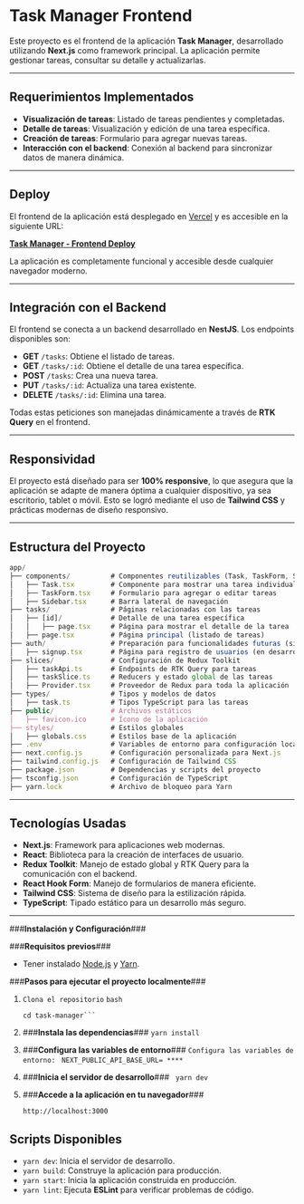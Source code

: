# **Task Manager Frontend**

Este proyecto es el frontend de la aplicación **Task Manager**, desarrollado utilizando **Next.js** como framework principal. La aplicación permite gestionar tareas, consultar su detalle y actualizarlas.

---

## **Requerimientos Implementados**
- **Visualización de tareas**: Listado de tareas pendientes y completadas.
- **Detalle de tareas**: Visualización y edición de una tarea específica.
- **Creación de tareas**: Formulario para agregar nuevas tareas.
- **Interacción con el backend**: Conexión al backend para sincronizar datos de manera dinámica.

---
## **Deploy**

El frontend de la aplicación está desplegado en [Vercel](https://vercel.com) y es accesible en la siguiente URL:

[**Task Manager - Frontend Deploy**](https://task-manager-h5ngfb4yn-alejosaezs-projects.vercel.app/tasks)

La aplicación es completamente funcional y accesible desde cualquier navegador moderno.

---

## **Integración con el Backend**

El frontend se conecta a un backend desarrollado en **NestJS**. Los endpoints disponibles son:

- **GET** `/tasks`: Obtiene el listado de tareas.
- **GET** `/tasks/:id`: Obtiene el detalle de una tarea específica.
- **POST** `/tasks`: Crea una nueva tarea.
- **PUT** `/tasks/:id`: Actualiza una tarea existente.
- **DELETE** `/tasks/:id`: Elimina una tarea.

Todas estas peticiones son manejadas dinámicamente a través de **RTK Query** en el frontend.

---

## **Responsividad**

El proyecto está diseñado para ser **100% responsive**, lo que asegura que la aplicación se adapte de manera óptima a cualquier dispositivo, ya sea escritorio, tablet o móvil. Esto se logró mediante el uso de **Tailwind CSS** y prácticas modernas de diseño responsivo.

---

## **Estructura del Proyecto**


```typescript
app/
├── components/          # Componentes reutilizables (Task, TaskForm, Sidebar, etc.)
│   ├── Task.tsx         # Componente para mostrar una tarea individual
│   ├── TaskForm.tsx     # Formulario para agregar o editar tareas
│   ├── Sidebar.tsx      # Barra lateral de navegación
├── tasks/               # Páginas relacionadas con las tareas
│   ├── [id]/            # Detalle de una tarea específica
│   │   ├── page.tsx     # Página para mostrar el detalle de la tarea
│   ├── page.tsx         # Página principal (listado de tareas)
├── auth/                # Preparación para funcionalidades futuras (signup, login)
│   ├── signup.tsx       # Página para registro de usuarios (en desarrollo)
├── slices/              # Configuración de Redux Toolkit
│   ├── taskApi.ts       # Endpoints de RTK Query para tareas
│   ├── taskSlice.ts     # Reducers y estado global de las tareas
│   ├── Provider.tsx     # Proveedor de Redux para toda la aplicación
├── types/               # Tipos y modelos de datos
│   ├── task.ts          # Tipos TypeScript para las tareas
├── public/              # Archivos estáticos
│   ├── favicon.ico      # Ícono de la aplicación
├── styles/              # Estilos globales
│   ├── globals.css      # Estilos base de la aplicación
├── .env                 # Variables de entorno para configuración local
├── next.config.js       # Configuración personalizada para Next.js
├── tailwind.config.js   # Configuración de Tailwind CSS
├── package.json         # Dependencias y scripts del proyecto
├── tsconfig.json        # Configuración de TypeScript
├── yarn.lock            # Archivo de bloqueo para Yarn
```
---

## **Tecnologías Usadas**
- **Next.js**: Framework para aplicaciones web modernas.
- **React**: Biblioteca para la creación de interfaces de usuario.
- **Redux Toolkit**: Manejo de estado global y RTK Query para la comunicación con el backend.
- **React Hook Form**: Manejo de formularios de manera eficiente.
- **Tailwind CSS**: Sistema de diseño para la estilización rápida.
- **TypeScript**: Tipado estático para un desarrollo más seguro.

---

###**Instalación y Configuración**###

###**Requisitos previos**###
- Tener instalado [Node.js](https://nodejs.org) y [Yarn](https://yarnpkg.com/).

###**Pasos para ejecutar el proyecto localmente**###
1. ```Clona el repositorio```
   ```bash```
   ```git clone <URL_DEL_REPOSITORIO>
   cd task-manager```

2. ###**Instala las dependencias**###
    ```yarn install```

3.  ###**Configura las variables de entorno**###
     ```Configura las variables de entorno:```
       ``` NEXT_PUBLIC_API_BASE_URL= ****```

4.  ###**Inicia el servidor de desarrollo**###
        ``` yarn dev```

5.  ###**Accede a la aplicación en tu navegador**###
  
    ```http://localhost:3000```


## **Scripts Disponibles**

- `yarn dev`: Inicia el servidor de desarrollo.
- `yarn build`: Construye la aplicación para producción.
- `yarn start`: Inicia la aplicación construida en producción.
- `yarn lint`: Ejecuta **ESLint** para verificar problemas de código.

